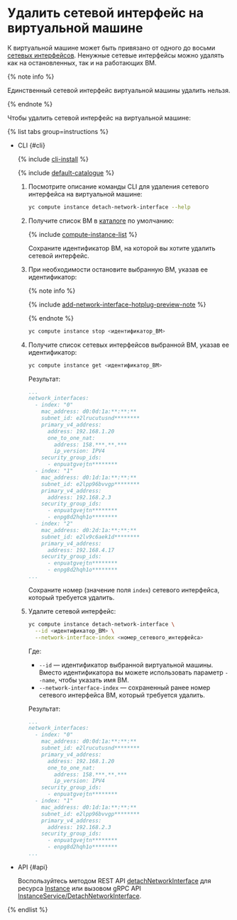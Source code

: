 # Удалить сетевой интерфейс на виртуальной машине


К виртуальной машине может быть привязано от одного до восьми [сетевых интерфейсов](../../concepts/network.md). Ненужные сетевые интерфейсы можно удалять как на остановленных, так и на работающих ВМ.

{% note info %}

Единственный сетевой интерфейс виртуальной машины удалить нельзя.

{% endnote %}

Чтобы удалить сетевой интерфейс на виртуальной машине:

{% list tabs group=instructions %}

- CLI {#cli}

  {% include [cli-install](../../../_includes/cli-install.md) %}

  {% include [default-catalogue](../../../_includes/default-catalogue.md) %}

  1. Посмотрите описание команды CLI для удаления сетевого интерфейса на виртуальной машине:

      ```bash
      yc compute instance detach-network-interface --help
      ```

  1. Получите список ВМ в [каталоге](../../../resource-manager/concepts/resources-hierarchy.md#folder) по умолчанию:

      {% include [compute-instance-list](../../_includes_service/compute-instance-list.md) %}

      Сохраните идентификатор ВМ, на которой вы хотите удалить сетевой интерфейс.

  1. При необходимости остановите выбранную ВМ, указав ее идентификатор:

      {% note info %}

      {% include [add-network-interface-hotplug-preview-note](../../../_includes/compute/add-network-interface-hotplug-preview-note.md) %}

      {% endnote %}

      ```bash
      yc compute instance stop <идентификатор_ВМ>
      ```

  1. Получите список сетевых интерфейсов выбранной ВМ, указав ее идентификатор:

      ```bash
      yc compute instance get <идентификатор_ВМ>
      ```

      Результат:

      ```yml
      ...
      network_interfaces:
        - index: "0"
          mac_address: d0:0d:1a:**:**:**
          subnet_id: e2lrucutusnd********
          primary_v4_address:
            address: 192.168.1.20
            one_to_one_nat:
              address: 158.***.**.***
              ip_version: IPV4
          security_group_ids:
            - enpuatgvejtn********
        - index: "1"
          mac_address: d0:1d:1a:**:**:**
          subnet_id: e2lpp96bvvgp********
          primary_v4_address:
            address: 192.168.2.3
          security_group_ids:
            - enpuatgvejtn********
            - enpg8d2hqh1o********
        - index: "2"
          mac_address: d0:2d:1a:**:**:**
          subnet_id: e2lv9c6aek1d********
          primary_v4_address:
            address: 192.168.4.17
          security_group_ids:
            - enpuatgvejtn********
            - enpg8d2hqh1o********
      ...
      ```

      Сохраните номер (значение поля `index`) сетевого интерфейса, который требуется удалить.

  1. Удалите сетевой интерфейс:

      ```bash
      yc compute instance detach-network-interface \
        --id <идентификатор_ВМ> \
        --network-interface-index <номер_сетевого_интерфейса>
      ```

      Где:
      * `--id` — идентификатор выбранной виртуальной машины. Вместо идентификатора вы можете использовать параметр `--name`, чтобы указать имя ВМ.
      * `--network-interface-index` — сохраненный ранее номер сетевого интерфейса ВМ, который требуется удалить.

      Результат:

      ```yml
      ...
      network_interfaces:
        - index: "0"
          mac_address: d0:0d:1a:**:**:**
          subnet_id: e2lrucutusnd********
          primary_v4_address:
            address: 192.168.1.20
            one_to_one_nat:
              address: 158.***.**.***
              ip_version: IPV4
          security_group_ids:
            - enpuatgvejtn********
        - index: "1"
          mac_address: d0:1d:1a:**:**:**
          subnet_id: e2lpp96bvvgp********
          primary_v4_address:
            address: 192.168.2.3
          security_group_ids:
            - enpuatgvejtn********
            - enpg8d2hqh1o********
      ...
      ```

- API {#api}

  Воспользуйтесь методом REST API [detachNetworkInterface](../../api-ref/Instance/detachNetworkInterface.md) для ресурса [Instance](../../api-ref/Instance/index.md) или вызовом gRPC API [InstanceService/DetachNetworkInterface](../../api-ref/grpc/Instance/detachNetworkInterface.md).

{% endlist %}